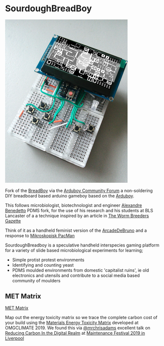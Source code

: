 # SourdoughBreadBoy

<img src="images/breadboy_with_slide.jpg" width="400">

Fork of the [BreadBoy](https://github.com/MrBlinky/Arduboy-homemade-package#pin-wiring-table) via the [Arduboy Community Forum](https://community.arduboy.com/t/breadboy-a-100-non-soldering-homemade-arduboy/5910) a non-soldering DIY breadboard based arduino gameboy based on the [Arduboy](https://arduboy.com/).

<!-- This [Nano fork](https://github.com/harbaum/Arduboy2) is a starting point. -->

This follows microbiologist, biotechnologist and engineer [Alexandre Benedetto](https://www.lancaster.ac.uk/health-and-medicine/about-us/people/alexandre-benedetto) PDMS fork, for the use of his research and his students at BLS Lancaster of a a technique inspired by an article in [The Worm Breeders Gazette](http://wbg.wormbook.org/2017/07/18/immobilizing-nematodes-for-live-imaging-using-an-agarose-pad-generated-with-a-vinyl-record/)


Think of it as a handheld feminist version of the [ArcadeDeBruno](https://domesticscience.org.uk/criticalkits/InF.html) and a response to [Mikroskopisk PacMan](https://youtu.be/GvZm9EXqrdU)

SourdoughBreadboy is a speculative handheld interspecies gaming platform for a variety of slide based microbiological experiments for learning;

 * Simple protist protest environments
 * Identifying and counting yeast
 * PDMS moulded environments from domestic 'capitalist ruins', ie old electronics and utensils and contribute to a social media based community of moulders

## MET Matrix

[MET Matrix](MET_Matrix.md)

Map out the energy toxicity matrix so we trace the complete carbon cost of your build using the [Materials Energy Toxicity Matrix](http://thingscon2018.productscience.net/) developed at OMGCLIMATE 2019. We found this via [@mrchrisadams](https://twitter.com/mrchrisadams) excellent talk on [Reducing Carbon In the Digital Realm](https://docs.google.com/presentation/d/1_uTPiW5aMCwFhZcpLDxjY-AQMgDmHIyUEZQQ-G6XXq8/edit#slide=id.g5d9e2f62d2_0_42) at [Maintenance Festival 2019 in Liverpool](https://festivalofmaintenance.org.uk)
